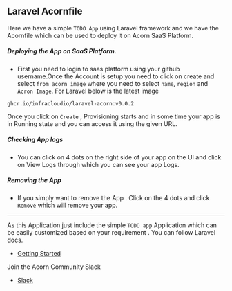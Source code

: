 ## Laravel Acornfile

Here we have a simple `TODO App` using Laravel framework and we have the Acornfile which can be used to deploy it on Acorn SaaS Platform.

##### Deploying the App on SaaS Platform.
- First you need to login to saas platform using your github username.Once the Account is setup you need to click on create and select `from acorn image` where you need to select `name`, `region` and `Acron Image`. For Laravel below is the latest image
```
ghcr.io/infracloudio/laravel-acorn:v0.0.2
```
Once you click on `Create` , Provisioning starts and in some time your app is in Running state and you can access it using the given URL.

##### Checking App logs
- You can click on 4 dots on the right side of your app on the UI and click on View Logs through which you can see your app Logs.

##### Removing the App
- If you simply want to remove the App . Click on the 4 dots and click `Remove` which will remove your app.

---
As this Application just include the simple `TODO app` Application which can be easily customized based on your requirement . You can follow Laravel docs.

- [Getting Started](https://laravel.com/docs/10.x/installation)

Join the Acorn Community Slack

- [Slack](http://slack.acorn.io/)